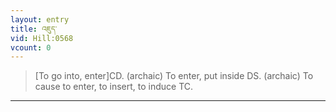 ```yaml
---
layout: entry
title: འཇུད་
vid: Hill:0568
vcount: 0
---
```

> [To go into, enter]CD\. (archaic) To enter, put inside DS\. (archaic) To cause to enter, to insert, to induce TC\.


---

